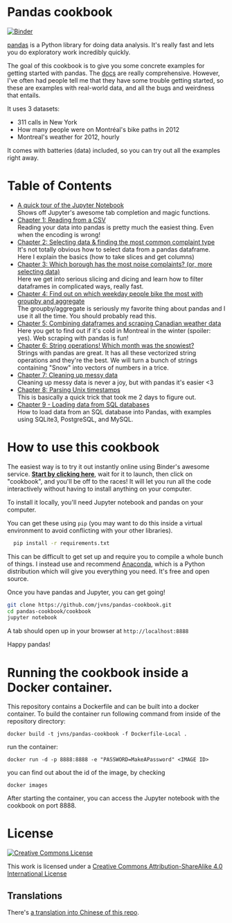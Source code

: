 # Pandas cookbook

[![Binder](https://mybinder.org/badge.svg)](https://mybinder.org/v2/gh/jvns/pandas-cookbook/master)

[pandas](http://pandas.pydata.org/) is a Python library for doing
data analysis. It's really fast and lets you do exploratory work
incredibly quickly.

The goal of this cookbook is to give you some concrete examples for
getting started with pandas. The [docs](http://pandas.pydata.org/pandas-docs/stable/)
are really comprehensive. However, I've often had people
tell me that they have some trouble getting started, so these are
examples with real-world data, and all the bugs and weirdness
that entails.

It uses 3 datasets:

- 311 calls in New York
- How many people were on Montréal's bike paths in 2012
- Montreal's weather for 2012, hourly

It comes with batteries (data) included, so you can try out all the
examples right away.

# Table of Contents

- [A quick tour of the Jupyter Notebook](https://nbviewer.org/github/jvns/pandas-cookbook/blob/master/cookbook/A%20quick%20tour%20of%20IPython%20Notebook.ipynb)
  <br> Shows off Jupyter's awesome tab completion and magic functions.
- [Chapter 1: Reading from a CSV](http://nbviewer.jupyter.org/github/jvns/pandas-cookbook/blob/master/cookbook/Chapter%201%20-%20Reading%20from%20a%20CSV.ipynb)
  <br> Reading your data into pandas is pretty much the easiest thing. Even when the encoding is wrong!
- [Chapter 2: Selecting data & finding the most common complaint type](http://nbviewer.jupyter.org/github/jvns/pandas-cookbook/blob/master/cookbook/Chapter%202%20-%20Selecting%20data%20&%20finding%20the%20most%20common%20complaint%20type.ipynb)
  <br>It's not totally obvious how to select data from a pandas dataframe. Here I explain the basics (how to take slices and get columns)
- [Chapter 3: Which borough has the most noise complaints? (or, more selecting data)](http://nbviewer.jupyter.org/github/jvns/pandas-cookbook/blob/master/cookbook/Chapter%203%20-%20Which%20borough%20has%20the%20most%20noise%20complaints%20%28or%2C%20more%20selecting%20data%29.ipynb)
  <br>Here we get into serious slicing and dicing and learn how to filter dataframes in complicated ways, really fast.
- [Chapter 4: Find out on which weekday people bike the most with groupby and aggregate](http://nbviewer.jupyter.org/github/jvns/pandas-cookbook/blob/master/cookbook/Chapter%204%20-%20Find%20out%20on%20which%20weekday%20people%20bike%20the%20most%20with%20groupby%20and%20aggregate.ipynb)
  <br> The groupby/aggregate is seriously my favorite thing about pandas and I use it all the time. You should probably read this.
- [Chapter 5: Combining dataframes and scraping Canadian weather data](http://nbviewer.jupyter.org/github/jvns/pandas-cookbook/blob/master/cookbook/Chapter%205%20-%20Combining%20dataframes%20and%20scraping%20Canadian%20weather%20data.ipynb)
  <br>Here you get to find out if it's cold in Montreal in the winter (spoiler: yes). Web scraping with pandas is fun!
- [Chapter 6: String operations! Which month was the snowiest?](http://nbviewer.jupyter.org/github/jvns/pandas-cookbook/blob/master/cookbook/Chapter%206%20-%20String%20Operations-%20Which%20month%20was%20the%20snowiest.ipynb)
  <br> Strings with pandas are great. It has all these vectorized string operations and they're the best. We will turn a bunch of strings containing "Snow" into vectors of numbers in a trice.
- [Chapter 7: Cleaning up messy data](http://nbviewer.jupyter.org/github/jvns/pandas-cookbook/blob/master/cookbook/Chapter%207%20-%20Cleaning%20up%20messy%20data.ipynb)
  <br> Cleaning up messy data is never a joy, but with pandas it's easier &lt;3
- [Chapter 8: Parsing Unix timestamps](http://nbviewer.jupyter.org/github/jvns/pandas-cookbook/blob/master/cookbook/Chapter%208%20-%20How%20to%20deal%20with%20timestamps.ipynb)
  <br> This is basically a quick trick that took me 2 days to figure out.
- [Chapter 9 - Loading data from SQL databases](http://nbviewer.jupyter.org/github/jvns/pandas-cookbook/blob/master/cookbook/Chapter%209%20-%20Loading%20data%20from%20SQL%20databases.ipynb)
  <br> How to load data from an SQL database into Pandas, with examples using SQLite3, PostgreSQL, and MySQL.

# How to use this cookbook

The easiest way is to try it out instantly online using Binder's awesome service. **[Start by clicking here](https://mybinder.org/v2/gh/jvns/pandas-cookbook/master)**, wait for it to launch, then click on "cookbook", and you'll be off to the races! It will let you run all the code interactively without having to install anything on your computer.

To install it locally, you'll need Jupyter notebook and pandas on your computer.

You can get these using `pip` (you may want to do this inside a virtual environment to avoid conflicting with your other libraries).

```bash
  pip install -r requirements.txt
```

This can be difficult to get set up and require you to compile
a whole bunch of things. I instead use and recommend
[Anaconda](https://store.continuum.io/), which is a Python distribution which
will give you everything you need. It's free and open source.

Once you have pandas and Jupyter, you can get going!

```bash
git clone https://github.com/jvns/pandas-cookbook.git
cd pandas-cookbook/cookbook
jupyter notebook
```

A tab should open up in your browser at `http://localhost:8888`

Happy pandas!

# Running the cookbook inside a Docker container.

This repository contains a Dockerfile and can be built into a docker container.
To build the container run following command from inside of the repository directory:

```
docker build -t jvns/pandas-cookbook -f Dockerfile-Local .
```

run the container:

```
docker run -d -p 8888:8888 -e "PASSWORD=MakeAPassword" <IMAGE ID>
```

you can find out about the id of the image, by checking

```
docker images
```

After starting the container, you can access the Jupyter notebook with the cookbook
on port 8888.

# License

<a rel="license" href="http://creativecommons.org/licenses/by-sa/4.0/"><img alt="Creative Commons License" style="border-width:0" src="http://i.creativecommons.org/l/by-sa/4.0/88x31.png" /></a><br />

This work is licensed under a [Creative Commons Attribution-ShareAlike 4.0 International License](http://creativecommons.org/licenses/by-sa/4.0/)

## Translations

There's [a translation into Chinese of this repo](https://github.com/ia-cas/pandas-cookbook).
